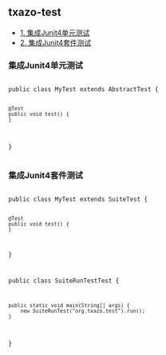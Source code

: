 <h2>
    <a id="user-content-txazo-test" class="anchor" href="#txazo-test" aria-hidden="true">
    <span class="octicon octicon-link"></span></a>
    txazo-test
</h2>
<ul>
    <li><a href="#txazo-test-1">1. 集成Junit4单元测试</a></li>
    <li><a href="#txazo-test-2">2. 集成Junit4套件测试</a></li>
</ul>

<h3>
    <a id="user-content-txazo-test-v1.0" class="anchor" href="#txazo-test-v1.0" aria-hidden="true">
    <span class="octicon octicon-link"></span></a>
    集成Junit4单元测试
</h3>
<pre>
<code>
public class MyTest extends AbstractTest {

    @Test
    public void test() {
    }

}
</code>
</pre>

<h3>
    <a id="user-content-txazo-test-v1.0" class="anchor" href="#txazo-test-v1.0" aria-hidden="true">
    <span class="octicon octicon-link"></span></a>
    集成Junit4套件测试
</h3>
<pre>
<code>
public class MyTest extends SuiteTest {

    @Test
    public void test() {
    }

}

public class SuiteRunTestTest {

    public static void main(String[] args) {
        new SuiteRunTest("org.txazo.test").run();
    }

}
</code>
</pre>